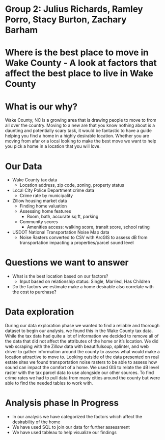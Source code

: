 # Group 2: Julius Richards, Ramley Porro, Stacy Burton, Zachary Barham
# Where is the best place to move in Wake County - A look at factors that affect the best place to live in Wake County

# What is our why?
Wake County, NC is a growing area that is drawing people to move to from all over the country. Moving to a new are that you know nothing about is a daunting and potentially scary task, it would be fantastic to have a guide helping you find a home in a highly desirable location. Whether you are moving from afar or a local looking to make the best move we want to help you pick a home in a location that you will love.

# Our Data
* Wake County tax data
  * Location address, zip code, zoning, property status
* Local City Police Department crime data
  * Crime rate by municipality
* Zillow housing market data
  * Finding home valuation
  * Assessing home features
    * Room, bath, accurate sq ft, parking
  * Community scores
    * Amenities access: walking score, transit score, school rating 
* USDOT National Transportation Noise Map data
  * Noise Rasters converted to CSV with ArcGIS to assess dB from transportation impacting a properties/parcel sound level

# Questions we want to answer
* What is the best location based on our factors?
    * Input based on relationship status: Single, Married, Has Children
* Do the factors we estimate make a home desirable also correlate with the cost to purchase?

# Data exploration
During our data exploration phase we wanted to find a reliable and thorough dataset to begin our analysis, we found this in the Wake County tax data. While the tax data had quite a lot of information we decided to remove all of the data that did not affect the attributes of the home or it’s location. We did web scraping with the Zillow data with beautifulsoup, splinter, and web driver to gather information around the county to assess what would make a location attractive to move to. Looking outside of the data presented on real estate sites we found transportation noise rasters to be able to assess how sound can impact the comfort of a home. We used GIS to relate the dB level raster with the tax parcel data to use alongside our other sources. To find crime rates we had to pull data from many cities around the county but were able to find the needed tables to work with.

# Analysis phase **In Progress**
* In our analysis we have categorized the factors which affect the desirability of the home
* We have used SQL to join our data for further assessment
* We have used tableau to help visualize our findings
